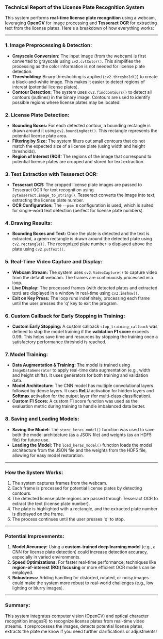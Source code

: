 ### Technical Report of the License Plate Recognition System

This system performs **real-time license plate recognition** using a webcam, leveraging **OpenCV** for image processing and **Tesseract OCR** for extracting text from the license plates. Here's a breakdown of how everything works:

---

### **1. Image Preprocessing & Detection:**
- **Grayscale Conversion:** The input image (from the webcam) is first converted to grayscale using `cv2.cvtColor()`. This simplifies the processing as the color information is not needed for license plate detection.
- **Thresholding:** Binary thresholding is applied (`cv2.threshold()`) to create a black-and-white image. This makes it easier to detect regions of interest (potential license plates).
- **Contour Detection:** The system uses `cv2.findContours()` to detect all contours (outlines) in the binary image. Contours are used to identify possible regions where license plates may be located.

### **2. License Plate Detection:**
- **Bounding Boxes:** For each detected contour, a bounding rectangle is drawn around it using `cv2.boundingRect()`. This rectangle represents the potential license plate area.
- **Filtering by Size:** The system filters out small contours that do not match the expected size of a license plate (using width and height thresholds).
- **Region of Interest (ROI):** The regions of the image that correspond to potential license plates are cropped and stored for text extraction.

### **3. Text Extraction with Tesseract OCR:**
- **Tesseract OCR:** The cropped license plate images are passed to Tesseract OCR for text recognition using `pytesseract.image_to_string()`. Tesseract converts the image into text, extracting the license plate number.
- **OCR Configuration:** The `--psm 8` configuration is used, which is suited for single-word text detection (perfect for license plate numbers).
  
### **4. Drawing Results:**
- **Bounding Boxes and Text:** Once the plate is detected and the text is extracted, a green rectangle is drawn around the detected plate using `cv2.rectangle()`. The recognized plate number is displayed above the plate using `cv2.putText()`.
  
### **5. Real-Time Video Capture and Display:**
- **Webcam Stream:** The system uses `cv2.VideoCapture()` to capture video from the default webcam. The frames are continuously processed in a loop.
- **Live Display:** The processed frames (with detected plates and extracted text) are displayed in a window in real-time using `cv2.imshow()`.
- **Exit on Key Press:** The loop runs indefinitely, processing each frame until the user presses the 'q' key to exit the program.

### **6. Custom Callback for Early Stopping in Training:**
- **Custom Early Stopping:** A custom callback `stop_training_callback` was defined to stop the model training if the **validation F1 score** exceeds 0.99. This helps save time and resources by stopping the training once a satisfactory performance threshold is reached.

### **7. Model Training:**
- **Data Augmentation & Training:** The model is trained using `ImageDataGenerator` to apply real-time data augmentation (e.g., width and height shifts). It uses generators for both training and validation data.
- **Model Architecture:** The CNN model has multiple convolutional layers followed by dense layers. It uses **ReLU** activation for hidden layers and **Softmax** activation for the output layer (for multi-class classification).
- **Custom F1 Score:** A custom F1 score function was used as the evaluation metric during training to handle imbalanced data better.

### **8. Saving and Loading Models:**
- **Saving the Model:** The `store_keras_model()` function was used to save both the model architecture (as a JSON file) and weights (as an HDF5 file) for future use.
- **Loading the Model:** The `load_keras_model()` function loads the model architecture from the JSON file and the weights from the HDF5 file, allowing for easy model restoration.

---

### **How the System Works:**
1. The system captures frames from the webcam.
2. Each frame is processed for potential license plates by detecting contours.
3. The detected license plate regions are passed through Tesseract OCR to extract the text (license plate number).
4. The plate is highlighted with a rectangle, and the extracted plate number is displayed on the frame.
5. The process continues until the user presses 'q' to stop.

---

### **Potential Improvements:**
1. **Model Accuracy:** Using a **custom-trained deep learning model** (e.g., a CNN for license plate detection) could increase detection accuracy, especially in varied environments.
2. **Speed Optimizations:** For faster real-time performance, techniques like **region-of-interest (ROI) focusing** or more efficient OCR models can be employed.
3. **Robustness:** Adding handling for distorted, rotated, or noisy images could make the system more robust to real-world challenges (e.g., low lighting or blurry images).

---

### **Summary:**
This system integrates computer vision (OpenCV) and optical character recognition imagesR) to recognize license plates from real-time video streams. It preprocesses the images, detects potential license plates, extracts the plate me know if you need further clarifications or adjustments!

